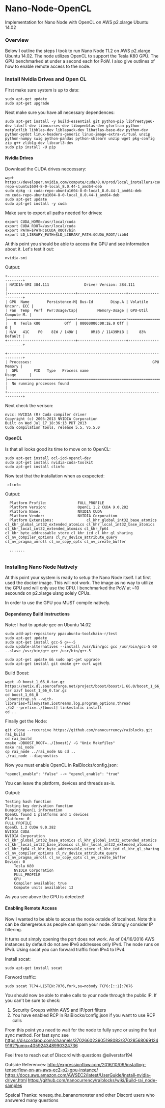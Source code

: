 # Nano-Node-OpenCL
Implementation for Nano Node with OpenCL on AWS p2.xlarge Ubuntu 14.02

### Overview
Below I outline the steps I took to run Nano Node 11.2 on AWS p2.xlarge Ubuntu 14.02. The node utilizes OpenCL to support the Tesla K80 GPU. The GPU benchmarked at under a second each for PoW. I also give outlines of how to enable remote access to the node.

### Install Nvidia Drives and Open CL
First make sure system is up to date:
```
sudo apt-get update
sudo apt-get upgrade
```

Next make sure you have all necessary dependences:
```
sudo apt-get install -y build-essential git python-pip libfreetype6-dev libxft-dev libncurses-dev libopenblas-dev gfortran python-matplotlib libblas-dev liblapack-dev libatlas-base-dev python-dev python-pydot linux-headers-generic linux-image-extra-virtual unzip python-numpy swig python-pandas python-sklearn unzip wget pkg-config zip g++ zlib1g-dev libcurl3-dev
sudo pip install -U pip
```

#### Nvidia Drives
Download the CUDA drives neccessary:
```
wget https://developer.nvidia.com/compute/cuda/8.0/prod/local_installers/cuda-repo-ubuntu1604-8-0-local_8.0.44-1_amd64-deb
sudo dpkg -i cuda-repo-ubuntu1604-8-0-local_8.0.44-1_amd64-deb
rm cuda-repo-ubuntu1604-8-0-local_8.0.44-1_amd64-deb
sudo apt-get update
sudo apt-get install -y cuda
```

Make sure to export all paths needed for drives:
```
export CUDA_HOME=/usr/local/cuda
export CUDA_ROOT=/usr/local/cuda
export PATH=$PATH:$CUDA_ROOT/bin
export LD_LIBRARY_PATH=$LD_LIBRARY_PATH:$CUDA_ROOT/lib64
```

At this point you should be able to access the GPU and see information about it. Let's test it out:
```
nvidia-smi
```

Output:
```
+-----------------------------------------------------------------------------+
| NVIDIA-SMI 384.111                Driver Version: 384.111                   |
|-------------------------------+----------------------+----------------------+
| GPU  Name        Persistence-M| Bus-Id        Disp.A | Volatile Uncorr. ECC |
| Fan  Temp  Perf  Pwr:Usage/Cap|         Memory-Usage | GPU-Util  Compute M. |
|===============================+======================+======================|
|   0  Tesla K80           Off  | 00000000:00:1E.0 Off |                    0 |
| N/A   41C    P0    81W / 149W |      0MiB / 11439MiB |     83%      Default |
+-------------------------------+----------------------+----------------------+
                                                                               
+-----------------------------------------------------------------------------+
| Processes:                                                       GPU Memory |
|  GPU       PID   Type   Process name                             Usage      |
|=============================================================================|
|  No running processes found                                                 |
+-----------------------------------------------------------------------------+
```

Next check the verison:
```
nvcc: NVIDIA (R) Cuda compiler driver
Copyright (c) 2005-2013 NVIDIA Corporation
Built on Wed_Jul_17_18:36:13_PDT_2013
Cuda compilation tools, release 5.5, V5.5.0
```


#### OpenCL
Is that all looks good its time to move on to OpenCL:
```
sudo apt-get install ocl-icd-opencl-dev
sudo apt-get install nvidia-cuda-toolkit
sudo apt-get install clinfo
```

Now test that the installation when as exspected:
```
 clinfo
```

Output:
```Number of platforms:				 1
  Platform Profile:				 FULL_PROFILE
  Platform Version:				 OpenCL 1.2 CUDA 9.0.282
  Platform Name:				 NVIDIA CUDA
  Platform Vendor:				 NVIDIA Corporation
  Platform Extensions:				 cl_khr_global_int32_base_atomics cl_khr_global_int32_extended_atomics cl_khr_local_int32_base_atomics cl_khr_local_int32_extended_atomics cl_khr_fp64 cl_khr_byte_addressable_store cl_khr_icd cl_khr_gl_sharing cl_nv_compiler_options cl_nv_device_attribute_query cl_nv_pragma_unroll cl_nv_copy_opts cl_nv_create_buffer
  
  .......
  
 ```

### Installing Nano Node Natively

At this point your system is ready to setup the Nano Node itself. I at first used the docker image. This will not work. The image as no way to utilize the GPU and will only use the CPU. I benchmarked the PoW at ~10 secounds on p2.xlarge uisng solely CPUs.

In order to use the GPU you MUST compile natively.

#### Dependency Build Instructions
Note: I had to update gcc on Ubuntu 14.02
```
sudo add-apt-repository ppa:ubuntu-toolchain-r/test
sudo apt-get update
sudo apt-get install gcc-5 g++-5
sudo update-alternatives --install /usr/bin/gcc gcc /usr/bin/gcc-5 60 --slave /usr/bin/g++ g++ /usr/bin/g++-5
```

```
sudo apt-get update && sudo apt-get upgrade   
sudo apt-get install git cmake g++ curl wget
```

Build Boost:
```
wget -O boost_1_66_0.tar.gz https://netix.dl.sourceforge.net/project/boost/boost/1.66.0/boost_1_66_0.tar.gz   
tar xzvf boost_1_66_0.tar.gz   
cd boost_1_66_0   
./bootstrap.sh --with-libraries=filesystem,iostreams,log,program_options,thread   
./b2 --prefix=../[boost] link=static install   
cd ..
```

Finally get the Node:
```
git clone --recursive https://github.com/nanocurrency/raiblocks.git rai_build   
cd rai_build   
cmake -DBOOST_ROOT=../[boost]/ -G "Unix Makefiles"   
make rai_node   
cp rai_node ../rai_node && cd ..
./rai_node --diagnostics
```

Now you must enable OpenCL in RaiBlocks/config.json:
```
"opencl_enable": "false" --> "opencl_enable": "true"
```
You can leave the platform, devices and threads as-is.

Output:
```
Testing hash function
Testing key derivation function
Dumping OpenCL information
OpenCL found 1 platforms and 1 devices
Platform: 0
FULL_PROFILE
OpenCL 1.2 CUDA 9.0.282
NVIDIA CUDA
NVIDIA Corporation
cl_khr_global_int32_base_atomics cl_khr_global_int32_extended_atomics cl_khr_local_int32_base_atomics cl_khr_local_int32_extended_atomics cl_khr_fp64 cl_khr_byte_addressable_store cl_khr_icd cl_khr_gl_sharing cl_nv_compiler_options cl_nv_device_attribute_query cl_nv_pragma_unroll cl_nv_copy_opts cl_nv_create_buffer
Device: 0
	Tesla K80
	NVIDIA Corporation
	FULL_PROFILE
	GPU
	Compiler available: true
	Compute units available: 13
```
As you see above the GPU is detected!

#### Enabling Remote Access
Now I wanted to be able to access the node outside of localhost. Note this can be danergerous as people can spam your node. Strongly consider IP filtering.

It turns out simply opening the port does not work. As of 04/16/2016 AWS instances by default do not ave IPv6 addresses only IPv4. The node runs on IPv6. Using socat you can forward traffic from IPv4 to IPv4.

Install socat:
```
sudo apt-get install socat
```

Forword traffic:
```
sudo socat TCP4-LISTEN:7076,fork,su=nobody TCP6:[::1]:7076
```

You should now be able to make calls to your node through the public IP. If you can't be sure to check:
1. Security Groups within AWS and IP/port filters
2. You have enabled RCP in RaiBlocks/config.json if you want to use RCP calls


From this point you need to wait for the node to fully sync or using the fast sync method. For fast sync see https://discordapp.com/channels/370266023905198083/370285680691249162?jump=405924348990324736

Feel free to reach out of Discord with questions @silverstar194

Outside References: 
http://expressionflow.com/2016/10/09/installing-tensorflow-on-an-aws-ec2-p2-gpu-instance/
https://docs.aws.amazon.com/AWSEC2/latest/UserGuide/install-nvidia-driver.html
https://github.com/nanocurrency/raiblocks/wiki/Build-rai_node-samples

Speical Thanks:
renesq_the_bananomonster and other Discord users who answered many questions

